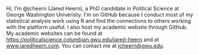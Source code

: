Hi, I’m @jcheern (Jared Heern), a PhD candidate in Political Science at George Washington Univeristy. 
I'm on GitHub because I conduct most of my statistical analysis work using R and find the connections to others
working with the platform useful. I also host my academic website through GitHub. 
My academic websites can be found at https://politicalscience.columbian.gwu.edu/jared-heern and at www.jaredheern.com. 
You can contact me at jcheern@gwu.edu. 


<!---
jcheern/jcheern is a ✨ special ✨ repository because its `README.md` (this file) appears on your GitHub profile.
You can click the Preview link to take a look at your changes.
--->

